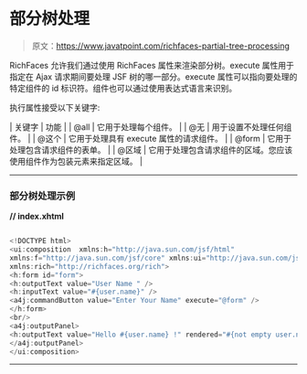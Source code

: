 # 部分树处理

> 原文：<https://www.javatpoint.com/richfaces-partial-tree-processing>

RichFaces 允许我们通过使用 RichFaces 属性来渲染部分树。execute 属性用于指定在 Ajax 请求期间要处理 JSF 树的哪一部分。execute 属性可以指向要处理的特定组件的 id 标识符。组件也可以通过使用表达式语言来识别。

执行属性接受以下关键字:

| 关键字 | 功能 |
| @all | 它用于处理每个组件。 |
| @无 | 用于设置不处理任何组件。 |
| @这个 | 它用于处理具有 execute 属性的请求组件。 |
| @form | 它用于处理包含请求组件的表单。 |
| @区域 | 它用于处理包含请求组件的区域。您应该使用<region>组件作为包装元素来指定区域。</region> |

* * *

### 部分树处理示例

**// index.xhtml**

```java

<!DOCTYPE html>
<ui:composition  xmlns:h="http://java.sun.com/jsf/html"
xmlns:f="http://java.sun.com/jsf/core" xmlns:ui="http://java.sun.com/jsf/facelets" xmlns:a4j="http://richfaces.org/a4j"
xmlns:rich="http://richfaces.org/rich">
<h:form id="form">
<h:outputText value="User Name " />
<h:inputText value="#{user.name}" />
<a4j:commandButton value="Enter Your Name" execute="@form" />
</h:form>
<br/>
<a4j:outputPanel>
<h:outputText value="Hello #{user.name} !" rendered="#{not empty user.name}" />
</a4j:outputPanel>
</ui:composition>

```

* * *